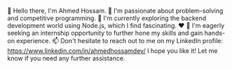 👋 Hello there, I'm Ahmed Hossam.
👀 I'm passionate about problem-solving and competitive programming.
🌱 I'm currently exploring the backend development world using Node.js, which I find fascinating. ❤️
💼 I'm eagerly seeking an internship opportunity to further hone my skills and gain hands-on experience.
📫 Don't hesitate to reach out to me on my LinkedIn profile: https://www.linkedin.com/in/ahmedhossamdev/
I hope you like it! Let me know if you need any further assistance.
<!---
Ahmedhossamdev/Ahmedhossamdev is a ✨ special ✨ repository because its `README.md` (this file) appears on your GitHub profile.
You can click the Preview link to take a look at your changes.
--->
